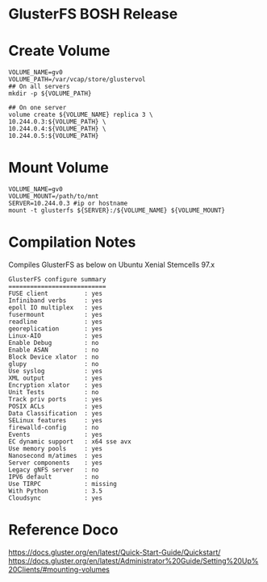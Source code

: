 # GlusterFS BOSH Release

# Create Volume
```
VOLUME_NAME=gv0
VOLUME_PATH=/var/vcap/store/glustervol
## On all servers
mkdir -p ${VOLUME_PATH}

## On one server
volume create ${VOLUME_NAME} replica 3 \
10.244.0.3:${VOLUME_PATH} \
10.244.0.4:${VOLUME_PATH} \
10.244.0.5:${VOLUME_PATH}
```
# Mount Volume
```
VOLUME_NAME=gv0
VOLUME_MOUNT=/path/to/mnt
SERVER=10.244.0.3 #ip or hostname
mount -t glusterfs ${SERVER}:/${VOLUME_NAME} ${VOLUME_MOUNT}
```


# Compilation Notes
Compiles GlusterFS as below on Ubuntu Xenial Stemcells 97.x
```
GlusterFS configure summary
===========================
FUSE client          : yes
Infiniband verbs     : yes
epoll IO multiplex   : yes
fusermount           : yes
readline             : yes
georeplication       : yes
Linux-AIO            : yes
Enable Debug         : no
Enable ASAN          : no
Block Device xlator  : no
glupy                : no
Use syslog           : yes
XML output           : yes
Encryption xlator    : yes
Unit Tests           : no
Track priv ports     : yes
POSIX ACLs           : yes
Data Classification  : yes
SELinux features     : yes
firewalld-config     : no
Events               : yes
EC dynamic support   : x64 sse avx
Use memory pools     : yes
Nanosecond m/atimes  : yes
Server components    : yes
Legacy gNFS server   : no
IPV6 default         : no
Use TIRPC            : missing
With Python          : 3.5
Cloudsync            : yes
```

# Reference Doco
https://docs.gluster.org/en/latest/Quick-Start-Guide/Quickstart/
https://docs.gluster.org/en/latest/Administrator%20Guide/Setting%20Up%20Clients/#mounting-volumes


